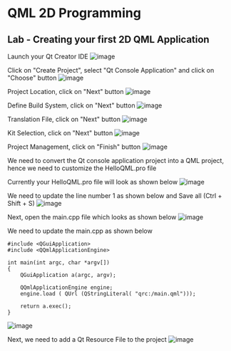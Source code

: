 # QML 2D Programming

## Lab - Creating your first 2D QML Application

Launch your Qt Creator IDE
![image](https://github.com/tektutor/qt-dec-2023/assets/12674043/89acafc7-a441-4af4-8da8-8046dac1fde6)

Click on "Create Project", select "Qt Console Application" and click on "Choose" button
![image](https://github.com/tektutor/qt-dec-2023/assets/12674043/1e3f08ec-58dd-4ea7-b936-56a1ec9ffac8)

Project Location, click on "Next" button
![image](https://github.com/tektutor/qt-dec-2023/assets/12674043/f33c0adc-16b0-4c64-974d-7d3cd754ee82)

Define Build System, click on "Next" button
![image](https://github.com/tektutor/qt-dec-2023/assets/12674043/bcefe689-3877-4550-9ab4-5e2766a5517a)

Translation File, click on "Next" button
![image](https://github.com/tektutor/qt-dec-2023/assets/12674043/9d1f9b18-8a76-452d-978f-e8224cfd52e9)

Kit Selection, click on "Next" button
![image](https://github.com/tektutor/qt-dec-2023/assets/12674043/2042277e-073a-4f9a-b105-8dcff17f9fe6)

Project Management, click on "Finish" button
![image](https://github.com/tektutor/qt-dec-2023/assets/12674043/6ef54b9e-b21a-417e-a9d5-bcaf501ff6f8)

We need to convert the Qt console application project into a QML project, hence we need to customize the HelloQML.pro file

Currently your HelloQML.pro file will look as shown below
![image](https://github.com/tektutor/qt-dec-2023/assets/12674043/62b9baaf-1990-460b-ae16-185362b194e0)

We need to update the line number 1 as shown below and Save all (Ctrl + Shift + S)
![image](https://github.com/tektutor/qt-dec-2023/assets/12674043/f650055f-070f-4b71-a264-78441d90aa5a)

Next, open the main.cpp file which looks as shown below
![image](https://github.com/tektutor/qt-dec-2023/assets/12674043/437fbc61-cf0c-469f-9875-122e6cd05216)

We need to update the main.cpp as shown below
```
#include <QGuiApplication>
#include <QQmlApplicationEngine>

int main(int argc, char *argv[])
{
    QGuiApplication a(argc, argv);

    QQmlApplicationEngine engine;
    engine.load ( QUrl (QStringLiteral( "qrc:/main.qml")));

    return a.exec();
}
```
![image](https://github.com/tektutor/qt-dec-2023/assets/12674043/dc057a8a-cf91-4fe0-bafe-a846c400fa4b)

Next, we need to add a Qt Resource File to the project
![image](https://github.com/tektutor/qt-dec-2023/assets/12674043/62c4c37a-d02f-4886-aed3-1d370a932c0b)
